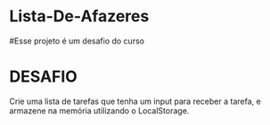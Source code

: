 # Lista-De-Afazeres


#Esse projeto é um desafio do curso

# DESAFIO

Crie uma lista de tarefas que tenha um input para receber a tarefa, e armazene na memória utilizando o LocalStorage.
